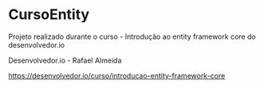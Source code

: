 # CursoEntity
Projeto realizado durante o curso - Introdução ao entity framework core do desenvolvedor.io

Desenvolvedor.io - Rafael Almeida

https://desenvolvedor.io/curso/introducao-entity-framework-core

